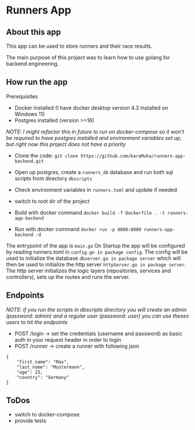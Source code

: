 # Runners App
## About this app
This app can be used to store runners and their race results.

The main purpose of this project was to learn how to use golang for backend engineering.

## How run the app
Prerequisites
- Docker installed (I have docker desktop version 4.3 installed on Windows 11)
- Postgres installed (version >=16)

_NOTE: I might refactor this in future to run on docker-compose so it won't be required to have postgres installed and environment variables set up, but right now this project does not have a priority_

- Clone the code: `git clone https://github.com/karaMuha/runners-app-backend.git`

- Open up postgres, create a `runners_db` database and run both sql scripts from directory `dbscripts`

- Check environment variables in `runners.toml` and update if needed

- switch to root dir of the project

- Build with docker command `docker build -f Dockerfile . -t runners-app-backend`

- Run with docker command `docker run -p 8080:8080 runners-app-backend -d`

The entrypoint of the app is `main.go`
On Startup the app will be configured by reading runners.toml in `config.go in package config`. The config will be used to initialize the database `dbserver.go in package server` which will then be used to initialize the http server `httpServer.go in package server`. The http server initializes the logic layers (repositories, services and controllers), sets up the routes and runs the server. 

## Endpoints
_NOTE: if you run the scripts in dbscripts directory you will create an admin (password: admin) and a regular user (password: user) you can use theses users to hit the endpoints_

- POST /login -> set the credentials (username and password) as basic auth in your request header in order to login
- POST /runner -> create a runner with following json
```
{
    "first_name": "Max",
    "last_name": "Mustermann",
    "age": 25,
    "country": "Germany"
}
```

## ToDos
- switch to docker-compose
- provide tests